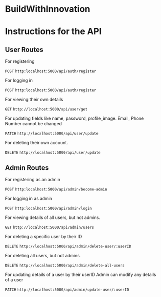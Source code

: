 # BuildWithInnovation

# Instructions for the API

## User Routes
For registering

```POST``` ```http:localhost:5000/api/auth/register```

For logging in

```POST``` ```http:localhost:5000/api/auth/register```

For viewing their own details

```GET``` ```http://localhost:5000/api/user/get```

For updating fields like name, password, profile_image. Email, Phone Number cannot be changed

```PATCH``` ```http://localhost:5000/api/user/update```


For deleting their own account.

```DELETE``` ```http://localhost:5000/api/user/update```

## Admin Routes
For registering as an admin

```POST``` ```http:localhost:5000/api/admin/become-admin```

For logging in as admin

```POST``` ```http:localhost:5000/api/admin/login```

For viewing details of all users, but not admins.

```GET``` ```http://localhost:5000/api/admin/users```

For deleting a specific user by their ID

```DELETE``` ```http://localhost:5000/api/admin/delete-user/:userID```

For deleting all users, but not admins

```DELETE``` ```http://localhost:5000/api/admin/delete-all-users```

For updating details of a user by their userID
Admin can modify any details of a user

```PATCH``` ```http://localhost:5000/api/admin/update-user/:userID```









